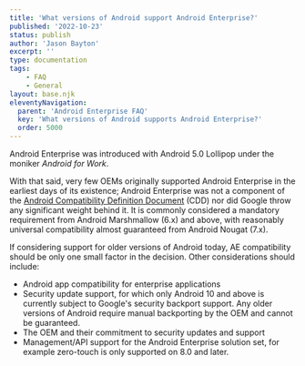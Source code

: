 ```yaml
---
title: 'What versions of Android support Android Enterprise?'
published: '2022-10-23'
status: publish
author: 'Jason Bayton'
excerpt: ''
type: documentation
tags: 
    - FAQ
    - General
layout: base.njk
eleventyNavigation:
  parent: 'Android Enterprise FAQ'
  key: 'What versions of Android supports Android Enterprise?'
  order: 5000
--- 
```

Android Enterprise was introduced with Android 5.0 Lollipop under the moniker _Android for Work_. 

With that said, very few OEMs originally supported Android Enterprise in the earliest days of its existence; Android Enterprise was not a component of the [Android Compatibility Definition Document](https://source.android.com/docs/compatibility/cdd) (CDD) nor did Google throw any significant weight behind it. It is commonly considered a mandatory requirement from Android Marshmallow (6.x) and above, with reasonably universal compatibility almost guaranteed from Android Nougat (7.x).

If considering support for older versions of Android today, AE compatibility should be only one small factor in the decision. Other considerations should include:
- Android app compatibility for enterprise applications
- Security update support, for which only Android 10 and above is currently subject to Google's security backport support. Any older versions of Android require manual backporting by the OEM and cannot be guaranteed.
- The OEM and their commitment to security updates and support
- Management/API support for the Android Enterprise solution set, for example zero-touch is only supported on 8.0 and later. 
